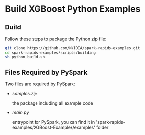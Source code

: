 # Build XGBoost Python Examples

## Build

Follow these steps to package the Python zip file:

``` bash
git clone https://github.com/NVIDIA/spark-rapids-examples.git
cd spark-rapids-examples/scripts/building
sh python_build.sh
```


## Files Required by PySpark

Two files are required by PySpark:

+ *samples.zip*
  
  the package including all example code

+ *main.py*
  
  entrypoint for PySpark, you can find it in 'spark-rapids-examples/XGBoost-Examples/examples' folder
